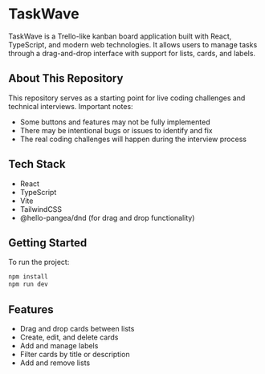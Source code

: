 # TaskWave

TaskWave is a Trello-like kanban board application built with React, TypeScript, and modern web technologies. It allows users to manage tasks through a drag-and-drop interface with support for lists, cards, and labels.

## About This Repository

This repository serves as a starting point for live coding challenges and technical interviews. Important notes:

- Some buttons and features may not be fully implemented
- There may be intentional bugs or issues to identify and fix
- The real coding challenges will happen during the interview process

## Tech Stack

- React
- TypeScript
- Vite
- TailwindCSS
- @hello-pangea/dnd (for drag and drop functionality)

## Getting Started

To run the project:

```bash
npm install
npm run dev
```

## Features

- Drag and drop cards between lists
- Create, edit, and delete cards
- Add and manage labels
- Filter cards by title or description
- Add and remove lists
